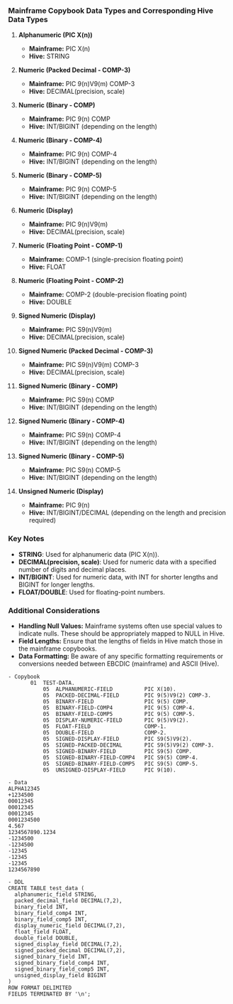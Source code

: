 ### Mainframe Copybook Data Types and Corresponding Hive Data Types

1. **Alphanumeric (PIC X(n))**
   - **Mainframe:** PIC X(n)
   - **Hive:** STRING

2. **Numeric (Packed Decimal - COMP-3)**
   - **Mainframe:** PIC 9(n)V9(m) COMP-3
   - **Hive:** DECIMAL(precision, scale)

3. **Numeric (Binary - COMP)**
   - **Mainframe:** PIC 9(n) COMP
   - **Hive:** INT/BIGINT (depending on the length)

4. **Numeric (Binary - COMP-4)**
   - **Mainframe:** PIC 9(n) COMP-4
   - **Hive:** INT/BIGINT (depending on the length)

5. **Numeric (Binary - COMP-5)**
   - **Mainframe:** PIC 9(n) COMP-5
   - **Hive:** INT/BIGINT (depending on the length)

6. **Numeric (Display)**
   - **Mainframe:** PIC 9(n)V9(m)
   - **Hive:** DECIMAL(precision, scale)

7. **Numeric (Floating Point - COMP-1)**
   - **Mainframe:** COMP-1 (single-precision floating point)
   - **Hive:** FLOAT

8. **Numeric (Floating Point - COMP-2)**
   - **Mainframe:** COMP-2 (double-precision floating point)
   - **Hive:** DOUBLE

9. **Signed Numeric (Display)**
   - **Mainframe:** PIC S9(n)V9(m) 
   - **Hive:** DECIMAL(precision, scale)

10. **Signed Numeric (Packed Decimal - COMP-3)**
    - **Mainframe:** PIC S9(n)V9(m) COMP-3
    - **Hive:** DECIMAL(precision, scale)

11. **Signed Numeric (Binary - COMP)**
    - **Mainframe:** PIC S9(n) COMP
    - **Hive:** INT/BIGINT (depending on the length)

12. **Signed Numeric (Binary - COMP-4)**
    - **Mainframe:** PIC S9(n) COMP-4
    - **Hive:** INT/BIGINT (depending on the length)

13. **Signed Numeric (Binary - COMP-5)**
    - **Mainframe:** PIC S9(n) COMP-5
    - **Hive:** INT/BIGINT (depending on the length)

14. **Unsigned Numeric (Display)**
    - **Mainframe:** PIC 9(n)
    - **Hive:** INT/BIGINT/DECIMAL (depending on the length and precision required)



### Key Notes

- **STRING**: Used for alphanumeric data (PIC X(n)).
- **DECIMAL(precision, scale)**: Used for numeric data with a specified number of digits and decimal places.
- **INT/BIGINT**: Used for numeric data, with INT for shorter lengths and BIGINT for longer lengths.
- **FLOAT/DOUBLE**: Used for floating-point numbers.

### Additional Considerations

- **Handling Null Values:** Mainframe systems often use special values to indicate nulls. These should be appropriately mapped to NULL in Hive.
- **Field Lengths:** Ensure that the lengths of fields in Hive match those in the mainframe copybooks.
- **Data Formatting:** Be aware of any specific formatting requirements or conversions needed between EBCDIC (mainframe) and ASCII (Hive).

```
- Copybook
       01  TEST-DATA.
           05  ALPHANUMERIC-FIELD          PIC X(10).
           05  PACKED-DECIMAL-FIELD        PIC 9(5)V9(2) COMP-3.
           05  BINARY-FIELD                PIC 9(5) COMP.
           05  BINARY-FIELD-COMP4          PIC 9(5) COMP-4.
           05  BINARY-FIELD-COMP5          PIC 9(5) COMP-5.
           05  DISPLAY-NUMERIC-FIELD       PIC 9(5)V9(2).
           05  FLOAT-FIELD                 COMP-1.
           05  DOUBLE-FIELD                COMP-2.
           05  SIGNED-DISPLAY-FIELD        PIC S9(5)V9(2).
           05  SIGNED-PACKED-DECIMAL       PIC S9(5)V9(2) COMP-3.
           05  SIGNED-BINARY-FIELD         PIC S9(5) COMP.
           05  SIGNED-BINARY-FIELD-COMP4   PIC S9(5) COMP-4.
           05  SIGNED-BINARY-FIELD-COMP5   PIC S9(5) COMP-5.
           05  UNSIGNED-DISPLAY-FIELD      PIC 9(10).

- Data
ALPHA12345
+1234500
00012345
00012345
00012345
0001234500
4.567
1234567890.1234
-1234500
-1234500
-12345
-12345
-12345
1234567890

- DDL
CREATE TABLE test_data (
  alphanumeric_field STRING,
  packed_decimal_field DECIMAL(7,2),
  binary_field INT,
  binary_field_comp4 INT,
  binary_field_comp5 INT,
  display_numeric_field DECIMAL(7,2),
  float_field FLOAT,
  double_field DOUBLE,
  signed_display_field DECIMAL(7,2),
  signed_packed_decimal DECIMAL(7,2),
  signed_binary_field INT,
  signed_binary_field_comp4 INT,
  signed_binary_field_comp5 INT,
  unsigned_display_field BIGINT
)
ROW FORMAT DELIMITED
FIELDS TERMINATED BY '\n';
```
